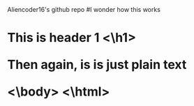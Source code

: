 <html>
<body>
Aliencoder16's github repo
#I wonder how this works
<h1>This is header 1 <\h1>

Then again, is is just plain text


<\body>
<\html>
